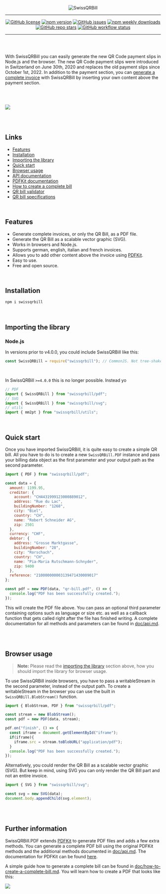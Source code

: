 <div align="center">
  <img alt="SwissQRBill" src="https://raw.githubusercontent.com/schoero/SwissQRBill/master/assets/swissqrbill-logo.svg">
</div>

---
<div align="center">

  [![GitHub license](https://img.shields.io/github/license/schoero/swissqrbill?style=flat-square&labelColor=454c5c&color=00AD51)](https://github.com/schoero/swissqrbill/blob/main/LICENSE)
  [![npm version](https://img.shields.io/npm/v/swissqrbill?style=flat-square&labelColor=454c5c&color=00AD51)](https://www.npmjs.com/package/swissqrbill?activeTab=versions)
  [![GitHub issues](https://img.shields.io/github/issues/schoero/swissqrbill?style=flat-square&labelColor=454c5c&color=00AD51)](https://github.com/schoero/swissqrbill/issues)
  [![npm weekly downloads](https://img.shields.io/npm/dw/swissqrbill?style=flat-square&labelColor=454c5c&color=00AD51)](https://www.npmjs.com/package/swissqrbill?activeTab=readme)
  [![GitHub repo stars](https://img.shields.io/github/stars/schoero/swissqrbill?style=flat-square&labelColor=454c5c&color=00AD51)](https://github.com/schoero/swissqrbill/stargazers)
  [![GitHub workflow status](https://img.shields.io/github/actions/workflow/status/schoero/swissqrbill/ci.yml?event=push&style=flat-square&labelColor=454c5c&color=00AD51)](https://github.com/schoero/swissqrbill/actions?query=workflow%3ACI)

</div>

---

<br/>
<br/>

With SwissQRBill you can easily generate the new QR Code payment slips in Node.js and the browser. The new QR Code payment slips were introduced in Switzerland on June 30th, 2020 and replaces the old payment slips since October 1st, 2022. In addition to the payment section, you can [generate a complete invoice](#further-information) with SwissQRBill by inserting your own content above the payment section.

<br/>
<br/>

[<img src="https://raw.githubusercontent.com/schoero/SwissQRBill/master/assets/qrbill.svg">](https://github.com/schoero/SwissQRBill/blob/master/assets/qrbill.pdf)

<br/>
<br/>

## Links

* [Features](#features)
* [Installation](#installation)
* [Importing the library](#importing-the-library)
* [Quick start](#quick-start)
* [Browser usage](#browser-usage)
* [API documentation](https://github.com/schoero/SwissQRBill/blob/master/doc/api.md)
* [PDFKit documentation](http://pdfkit.org/docs/getting_started.html)
* [How to create a complete bill](https://github.com/schoero/SwissQRBill/blob/master/doc/how-to-create-a-complete-bill.md)
* [QR bill validator](https://swiss-qr-invoice.org/validator/?lang=de)
* [QR bill specifications](https://www.six-group.com/dam/download/banking-services/standardization/qr-bill/ig-qr-bill-v2.2-en.pdf)

<br/>

## Features

* Generate complete invoices, or only the QR Bill, as a PDF file.
* Generate the QR Bill as a scalable vector graphic (SVG).
* Works in browsers and Node.js.
* Supports german, english, italian and french invoices.
* Allows you to add other content above the invoice using [PDFKit](https://github.com/foliojs/pdfkit).
* Easy to use.
* Free and open source.

<br/>

## Installation

```sh
npm i swissqrbill
```

<br/>

## Importing the library

### Node.js

In versions prior to v4.0.0, you could include SwissQRBill like this:

```js
const SwissQRBill = require("swissqrbill"); // CommonJS. Not tree-shakeable.
```

<br/>

In SwissQRBill `>=4.0.0` this is no longer possible. Instead yo

```ts
// PDF
import { SwissQRBill } from "swissqrbill/pdf";
// SVG
import { SwissQRBill } from "swissqrbill/svg";
// utils
import { mm2pt } from "swissqrbill/utils";
```

<br/>

## Quick start

Once you have imported SwissQRBill, it is quite easy to create a simple QR bill. All you have to do is to create a new `SwissQRBill.PDF` instance and pass your billing data object as the first parameter and your output path as the second parameter.

```js
import { PDF } from "swissqrbill/pdf";

const data = {
  amount: 1199.95,
  creditor: {
    account: "CH4431999123000889012",
    address: "Rue du Lac",
    buildingNumber: "1268",
    city: "Biel",
    country: "CH",
    name: "Robert Schneider AG",
    zip: 2501
  },
  currency: "CHF",
  debtor: {
    address: "Grosse Marktgasse",
    buildingNumber: "28",
    city: "Rorschach",
    country: "CH",
    name: "Pia-Maria Rutschmann-Schnyder",
    zip: 9400
  },
  reference: "210000000003139471430009017"
};

const pdf = new PDF(data, "qr-bill.pdf", () => {
  console.log("PDF has been successfully created.");
});
```

This will create the PDF file above. You can pass an optional third parameter containing options such as language or size etc. as well as a callback function that gets called right after the file has finished writing.
A complete documentation for all methods and parameters can be found in [doc/api.md](https://github.com/schoero/SwissQRBill/blob/master/doc/api.md).

<br/>
<br/>

## Browser usage

> **Note:** Please read the [importing the library](#importing-the-library) section above, how you should import the library for browser usage.

To use SwissQRBill inside browsers, you have to pass a writableStream in the second parameter, instead of the output path. To create a writableStream in the browser you can use the built in `SwissQRBill.BlobStream()` function.

```js
import { BlobStream, PDF } from "swissqrbill/pdf";

const stream = new BlobStream();
const pdf = new PDF(data, stream);

pdf.on("finish", () => {
  const iframe = document.getElementById("iframe");
  if(iframe){
    iframe.src = stream.toBlobURL("application/pdf");
  }
  console.log("PDF has been successfully created.");
});
```

Alternatively, you could render the QR Bill as a scalable vector graphic (SVG). But keep in mind, using SVG you can only render the QR Bill part and not an entire invoice.

```js
import { SVG } from "swissqrbill/svg";

const svg = new SVG(data);
document.body.appendChild(svg.element);
```

<br/>
<br/>

## Further information

SwissQRBill.PDF extends [PDFKit](https://github.com/foliojs/pdfkit) to generate PDF files and adds a few extra methods. You can generate a complete PDF bill using the original PDFKit methods and the additional methods documented in [doc/api.md](https://github.com/schoero/SwissQRBill/tree/master/doc/api.md#methods).
The documentation for PDFKit can be found [here](http://pdfkit.org/docs/getting_started.html).

A simple guide how to generate a complete bill can be found in [doc/how-to-create-a-complete-bill.md](https://github.com/schoero/SwissQRBill/blob/master/doc/how-to-create-a-complete-bill.md). You will learn how to create a PDF that looks like this:

[<img src="https://raw.githubusercontent.com/schoero/SwissQRBill/master/assets/complete-qr-bill.png">](https://github.com/schoero/SwissQRBill/tree/master/doc/how-to-create-a-complete-bill.md)
